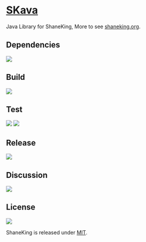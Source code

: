 # [SKava][]
Java Library for ShaneKing, More to see [shaneking.org][].

## Dependencies
[![][versioneye img]][versioneye]

## Build
[![][travis img]][travis]

## Test
[![][codecov img]][codecov]
[![][codacy img]][codacy]

## Release
[![][mavenbadge img]][mavenbadge]

## Discussion
[![][gitter img]][gitter]

## License
[![][license img]][license]

ShaneKing is released under [MIT][].


[SKava]: https://github.com/ShaneKing/org.shaneking.skava
[shaneking.org]: http://shaneking.org/


[versioneye]:https://www.versioneye.com/user/projects/5a768e360fb24f02987fd91e
[versioneye img]:https://www.versioneye.com/user/projects/5a768e360fb24f02987fd91e/badge.svg


[travis]:https://travis-ci.org/ShaneKing/org.shaneking.skava
[travis img]:https://secure.travis-ci.org/ShaneKing/org.shaneking.skava.png


[codecov]:https://codecov.io/gh/ShaneKing/org.shaneking.skava/branch/mirror
[codecov img]:https://codecov.io/github/ShaneKing/org.shaneking.skava/coverage.svg?branch=mirror
[codacy]:https://www.codacy.com/app/ShaneKing/org-shaneking-skava
[codacy img]:https://api.codacy.com/project/badge/Grade/f51ab5d62ea04e3eac72fe998e890528
[saucelabs]:https://saucelabs.com/u/ShaneKing
[saucelabs img]:https://saucelabs.com/browser-matrix/ShaneKing.svg


[mavenbadge]:http://search.maven.org/#search%7Cga%7C1%7Cg%3A%22org.shaneking%22%20AND%20a%3A%22org.shaneking.skava%22
[mavenbadge img]:https://maven-badges.herokuapp.com/maven-central/org.shaneking/org.shaneking.skava/badge.svg


[gitter]:https://gitter.im/ShaneKing/org.shaneking.skava?utm_source=badge&utm_medium=badge&utm_campaign=pr-badge
[gitter img]:https://badges.gitter.im/Join%20Chat.svg


[MIT]: https://opensource.org/licenses/MIT
[license]:LICENSE
[license img]:https://img.shields.io/badge/License-MIT-blue.svg
